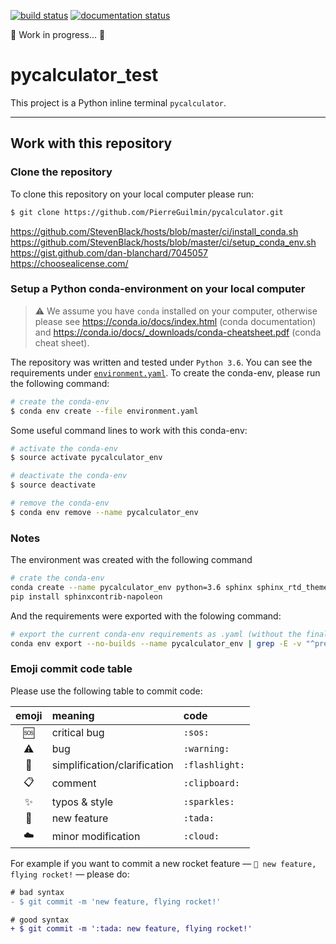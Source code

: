 [![build status](https://travis-ci.com/PierreGuilmin/pycalculator_test.svg?branch=master)](https://travis-ci.com/PierreGuilmin/pycalculator_test)
[![documentation status](https://readthedocs.org/projects/pycalculator-test/badge/?version=latest)](https://pycalculator-test.readthedocs.io/en/latest/?badge=latest)

:construction: Work in progress... :construction:

# pycalculator_test

This project is a Python inline terminal `pycalculator`.

***

## Work with this repository

### Clone the repository

To clone this repository on your local computer please run:
```bash
$ git clone https://github.com/PierreGuilmin/pycalculator.git
```

https://github.com/StevenBlack/hosts/blob/master/ci/install_conda.sh
https://github.com/StevenBlack/hosts/blob/master/ci/setup_conda_env.sh
https://gist.github.com/dan-blanchard/7045057
https://choosealicense.com/

### Setup a Python conda-environment on your local computer

> :warning: We assume you have `conda` installed on your computer, otherwise please see https://conda.io/docs/index.html (conda documentation) and https://conda.io/docs/_downloads/conda-cheatsheet.pdf (conda cheat sheet).

The repository was written and tested under `Python 3.6`. You can see the requirements under [`environment.yaml`](environment.yaml). To create the conda-env, please run the following command:
```bash
# create the conda-env
$ conda env create --file environment.yaml
```

Some useful command lines to work with this conda-env:
```bash
# activate the conda-env
$ source activate pycalculator_env

# deactivate the conda-env
$ source deactivate

# remove the conda-env
$ conda env remove --name pycalculator_env
```

### Notes
The environment was created with the following command
```bash
# crate the conda-env
conda create --name pycalculator_env python=3.6 sphinx sphinx_rtd_theme
pip install sphinxcontrib-napoleon
```

And the requirements were exported with the folowing command:
```bash
# export the current conda-env requirements as .yaml (without the final "prefix: ..." line and some useless not available on Linux MacOS specific libraries)
conda env export --no-builds --name pycalculator_env | grep -E -v "^prefix|libcxx|libcxxabi" > environment.yaml
```

### Emoji commit code table

Please use the following table to commit code:

| emoji        | meaning                      | code           |
| :----------: | :--------------------------- | :------------- |
| :sos:        | critical bug                 | `:sos:`        |
| :warning:    | bug                          | `:warning:`    |
| :flashlight: | simplification/clarification | `:flashlight:` |
| :clipboard:  | comment                      | `:clipboard:`  |
| :sparkles:   | typos & style                | `:sparkles:`   |
| :tada:       | new feature                  | `:tada:`       |
| :cloud:      | minor modification           | `:cloud:`      |

For example if you want to commit a new rocket feature — `🎉 new feature, flying rocket!` — please do:
```diff
# bad syntax
- $ git commit -m 'new feature, flying rocket!'

# good syntax
+ $ git commit -m ':tada: new feature, flying rocket!'
```
